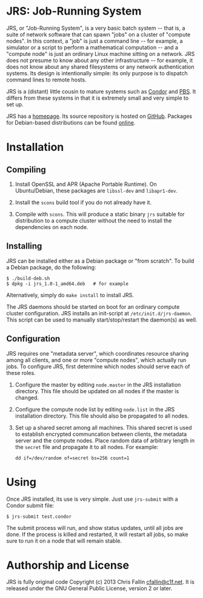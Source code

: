 JRS: Job-Running System
=======================

JRS, or "Job-Running System", is a very basic batch system -- that is, a suite
of network software that can spawn "jobs" on a cluster of "compute nodes". In
this context, a "job" is just a command line -- for example, a simulator or a
script to perform a mathematical computation -- and a "compute node" is just an
ordinary Linux machine sitting on a network. JRS does not presume to know about
any other infrastructure -- for example, it does not know about any shared
filesystems or any network authentication systems. Its design is intentionally
simple: its only purpose is to dispatch command lines to remote hosts.

JRS is a (distant) little cousin to mature systems such as
[Condor](http://research.cs.wisc.edu/htcondor/) and
[PBS](https://en.wikipedia.org/wiki/Portable_Batch_System). It differs from
these systems in that it is extremely small and very simple to set up.

JRS has a [homepage](http://c1f.net/jrs/). Its source repository is hosted on
[GitHub](https://github.com/cfallin/jrs/). Packages for Debian-based
distributions can be found [online](http://c1f.net/jrs/packages/).

Installation
============

Compiling
---------

1. Install OpenSSL and APR (Apache Portable Runtime). On Ubuntu/Debian, these
   packages are `libssl-dev` and `libapr1-dev`.

2. Install the `scons` build tool if you do not already have it.

3. Compile with `scons`. This will produce a static binary `jrs` suitable for
   distribution to a compute cluster without the need to install the
   dependencies on each node.

Installing
----------

JRS can be installed either as a Debian package or "from scratch". To build a
Debian package, do the following:

    $ ./build-deb.sh
    $ dpkg -i jrs_1.0-1_amd64.deb   # for example

Alternatively, simply do `make install` to install JRS.

The JRS daemons should be started on boot for an ordinary compute cluster
configuration. JRS installs an init-script at `/etc/init.d/jrs-daemon`. This
script can be used to manually start/stop/restart the daemon(s) as well.

Configuration
-------------

JRS requires one "metadata server", which coordinates resource sharing among
all clients, and one or more "compute nodes", which actually run jobs. To
configure JRS, first determine which nodes should serve each of these roles.

1. Configure the master by editing `node.master` in the JRS installation
   directory. This file should be updated on all nodes if the master is
   changed.

2. Configure the compute node list by editing `node.list` in the JRS
   installation directory. This file should also be propagated to all nodes.

3. Set up a shared secret among all machines. This shared secret is used to
   establish encrypted communcation between clients, the metadata server and
   the compute nodes. Place random data of arbitrary length in the `secret`
   file and propagate it to all nodes. For example:

       dd if=/dev/random of=secret bs=256 count=1

Using
=====

Once JRS installed, its use is very simple. Just use `jrs-submit` with a Condor
submit file:

    $ jrs-submit test.condor

The submit process will run, and show status updates, until all jobs are done.
If the process is killed and restarted, it will restart all jobs, so make sure
to run it on a node that will remain stable.

Authorship and License
======================

JRS is fully original code Copyright (c) 2013 Chris Fallin <cfallin@c1f.net>.
It is released under the GNU General Public License, version 2 or later.
